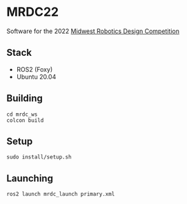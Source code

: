 # MRDC22

Software for the 2022 [Midwest Robotics Design Competition](https://mrdc.ec.illinois.edu/)

## Stack
 - ROS2 (Foxy)
 - Ubuntu 20.04

## Building

```shell
cd mrdc_ws
colcon build
```

## Setup

```shell
sudo install/setup.sh
```

## Launching

```shell
ros2 launch mrdc_launch primary.xml
```